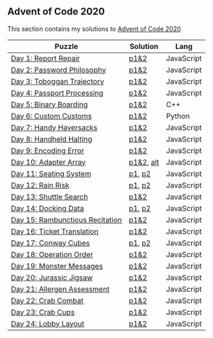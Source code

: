 ## Advent of Code 2020
This section contains my solutions to [Advent of Code 2020](https://adventofcode.com/2020)

| Puzzle | Solution | Lang |
|--|--|--|
| [Day 1: Report Repair](https://adventofcode.com/2020/day/1) | [p1&2](Day1.js) | JavaScript |
| [Day 2: Password Philosophy](https://adventofcode.com/2020/day/2) | [p1&2](Day2.js) | JavaScript |
| [Day 3: Toboggan Trajectory](https://adventofcode.com/2020/day/3) | [p1&2](Day3.js) | JavaScript |
| [Day 4: Passport Processing](https://adventofcode.com/2020/day/4) | [p1&2](Day4.js) | JavaScript |
| [Day 5: Binary Boarding](https://adventofcode.com/2020/day/5) | [p1&2](Day5.cpp) | C++ |
| [Day 6: Custom Customs](https://adventofcode.com/2020/day/6) | [p1&2](Day6.py) | Python |
| [Day 7: Handy Haversacks](https://adventofcode.com/2020/day/7) | [p1&2](Day7.js) | JavaScript |
| [Day 8: Handheld Halting](https://adventofcode.com/2020/day/8) | [p1&2](Day8.js) | JavaScript |
| [Day 9: Encoding Error](https://adventofcode.com/2020/day/9) | [p1&2](Day9.js) | JavaScript |
| [Day 10: Adapter Array](https://adventofcode.com/2020/day/10) | [p1&2](Day10.js), [alt](Day10_alt.js) | JavaScript |
| [Day 11: Seating System](https://adventofcode.com/2020/day/11) | [p1](Day11_Part1.js), [p2](Day11_Part2.js) | JavaScript |
| [Day 12: Rain Risk](https://adventofcode.com/2020/day/12) | [p1](Day12_Part1.js), [p2](Day12_Part2.js) | JavaScript |
| [Day 13: Shuttle Search](https://adventofcode.com/2020/day/13) | [p1&2](Day13.js) | JavaScript |
| [Day 14: Docking Data](https://adventofcode.com/2020/day/14) | [p1](Day14_Part1.js), [p2](Day14_Part2.js) | JavaScript |
| [Day 15: Rambunctious Recitation](https://adventofcode.com/2020/day/15) | [p1&2](Day15.js) | JavaScript |
| [Day 16: Ticket Translation](https://adventofcode.com/2020/day/16) | [p1&2](Day16.js) | JavaScript |
| [Day 17: Conway Cubes](https://adventofcode.com/2020/day/17) | [p1](Day17_Part1.js), [p2](Day17_Part2.js) | JavaScript |
| [Day 18: Operation Order](https://adventofcode.com/2020/day/18) | [p1&2](Day18.js) | JavaScript |
| [Day 19: Monster Messages](https://adventofcode.com/2020/day/19) | [p1&2](Day19.js) | JavaScript |
| [Day 20: Jurassic Jigsaw](https://adventofcode.com/2020/day/20) | [p1&2](Day20.js) | JavaScript |
| [Day 21: Allergen Assessment](https://adventofcode.com/2020/day/21) | [p1&2](Day21.js) | JavaScript |
| [Day 22: Crab Combat](https://adventofcode.com/2020/day/22) | [p1&2](Day22.js) | JavaScript |
| [Day 23: Crab Cups](https://adventofcode.com/2020/day/23) | [p1&2](Day23.js) | JavaScript |
| [Day 24: Lobby Layout](https://adventofcode.com/2020/day/24) | [p1&2](Day24.js) | JavaScript |

